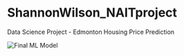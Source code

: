 # ShannonWilson_NAITproject
Data Science Project - Edmonton Housing Price Prediction

![Final ML Model](https://github.com/Shanabunga/Edmonton_Housing_Price_Prediction_Project/assets/67124092/2ae4ed41-de76-4555-bf95-fef97665078e)
